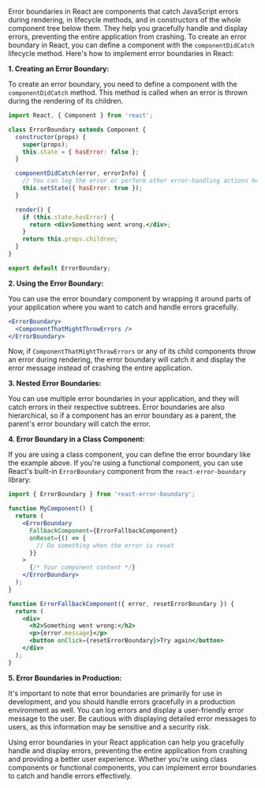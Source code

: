 Error boundaries in React are components that catch JavaScript errors during rendering, in lifecycle methods, and in constructors of the whole component tree below them. They help you gracefully handle and display errors, preventing the entire application from crashing. To create an error boundary in React, you can define a component with the `componentDidCatch` lifecycle method. Here's how to implement error boundaries in React:

**1. Creating an Error Boundary:**

To create an error boundary, you need to define a component with the `componentDidCatch` method. This method is called when an error is thrown during the rendering of its children.

```jsx
import React, { Component } from 'react';

class ErrorBoundary extends Component {
  constructor(props) {
    super(props);
    this.state = { hasError: false };
  }

  componentDidCatch(error, errorInfo) {
    // You can log the error or perform other error-handling actions here
    this.setState({ hasError: true });
  }

  render() {
    if (this.state.hasError) {
      return <div>Something went wrong.</div>;
    }
    return this.props.children;
  }
}

export default ErrorBoundary;
```

**2. Using the Error Boundary:**

You can use the error boundary component by wrapping it around parts of your application where you want to catch and handle errors gracefully.

```jsx
<ErrorBoundary>
  <ComponentThatMightThrowErrors />
</ErrorBoundary>
```

Now, if `ComponentThatMightThrowErrors` or any of its child components throw an error during rendering, the error boundary will catch it and display the error message instead of crashing the entire application.

**3. Nested Error Boundaries:**

You can use multiple error boundaries in your application, and they will catch errors in their respective subtrees. Error boundaries are also hierarchical, so if a component has an error boundary as a parent, the parent's error boundary will catch the error.

**4. Error Boundary in a Class Component:**

If you are using a class component, you can define the error boundary like the example above. If you're using a functional component, you can use React's built-in `ErrorBoundary` component from the `react-error-boundary` library:

```jsx
import { ErrorBoundary } from 'react-error-boundary';

function MyComponent() {
  return (
    <ErrorBoundary
      FallbackComponent={ErrorFallbackComponent}
      onReset={() => {
        // Do something when the error is reset
      }}
    >
      {/* Your component content */}
    </ErrorBoundary>
  );
}

function ErrorFallbackComponent({ error, resetErrorBoundary }) {
  return (
    <div>
      <h2>Something went wrong:</h2>
      <p>{error.message}</p>
      <button onClick={resetErrorBoundary}>Try again</button>
    </div>
  );
}
```

**5. Error Boundaries in Production:**

It's important to note that error boundaries are primarily for use in development, and you should handle errors gracefully in a production environment as well. You can log errors and display a user-friendly error message to the user. Be cautious with displaying detailed error messages to users, as this information may be sensitive and a security risk.

Using error boundaries in your React application can help you gracefully handle and display errors, preventing the entire application from crashing and providing a better user experience. Whether you're using class components or functional components, you can implement error boundaries to catch and handle errors effectively.